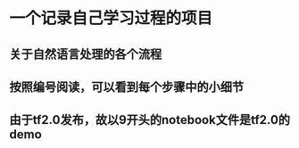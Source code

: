 # 一个记录自己学习过程的项目  
## 关于自然语言处理的各个流程  
## 按照编号阅读，可以看到每个步骤中的小细节  
## 由于tf2.0发布，故以9开头的notebook文件是tf2.0的demo
